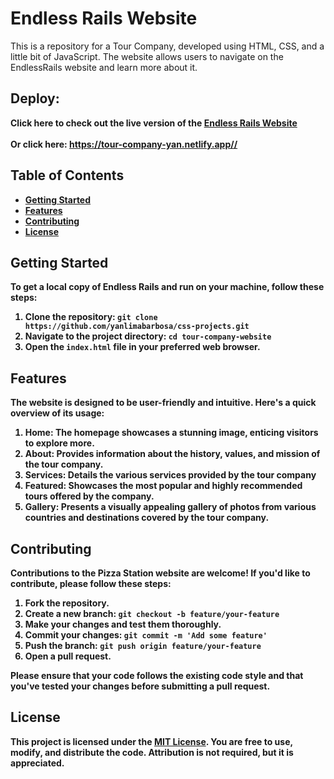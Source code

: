 # Endless Rails Website

This is a repository for a Tour Company, developed using HTML, CSS, and a little bit of JavaScript. The website allows users to navigate on the EndlessRails website and learn more about it.

## Deploy:

<b> Click here to check out the live version of the [Endless Rails Website](https://tour-company-yan.netlify.app/) <br><br> <span> Or click here: https://tour-company-yan.netlify.app//<span/> <b/>

## Table of Contents

- [Getting Started](#getting-started)
- [Features](#features)
- [Contributing](#contributing)
- [License](#license)

## Getting Started

To get a local copy of Endless Rails and run on your machine, follow these steps:

1. Clone the repository: `git clone https://github.com/yanlimabarbosa/css-projects.git`
2. Navigate to the project directory: `cd tour-company-website`
3. Open the `index.html` file in your preferred web browser.

## Features

The website is designed to be user-friendly and intuitive. Here's a quick overview of its usage:

1. **Home**: The homepage showcases a stunning image, enticing visitors to explore more.
2. **About**: Provides information about the history, values, and mission of the tour company.
3. **Services**: Details the various services provided by the tour company
4. **Featured**: Showcases the most popular and highly recommended tours offered by the company.
5. **Gallery**: Presents a visually appealing gallery of photos from various countries and destinations covered by the tour company.

## Contributing

Contributions to the Pizza Station website are welcome! If you'd like to contribute, please follow these steps:

1. Fork the repository.
2. Create a new branch: `git checkout -b feature/your-feature`
3. Make your changes and test them thoroughly.
4. Commit your changes: `git commit -m 'Add some feature'`
5. Push the branch: `git push origin feature/your-feature`
6. Open a pull request.

Please ensure that your code follows the existing code style and that you've tested your changes before submitting a pull request.

## License

This project is licensed under the [MIT License](LICENSE). You are free to use, modify, and distribute the code. Attribution is not required, but it is appreciated.
